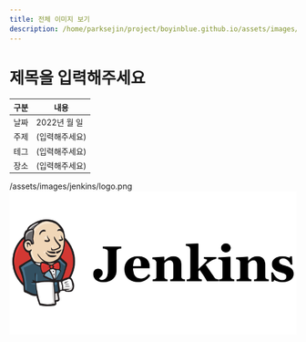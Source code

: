 ```yaml
---
title: 전체 이미지 보기
description: /home/parksejin/project/boyinblue.github.io/assets/images/jenkins
---
```



제목을 입력해주세요
===


|구분|내용|
|---|---|
|날짜|2022년 월 일|
|주제|(입력해주세요)|
|테그|(입력해주세요)|
|장소|(입력해주세요)|


/assets/images/jenkins/logo.png
![이미지](logo.png)



